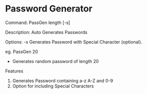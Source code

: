 # Password Generator

Command:
  PassGen length [-s]
  
Description: Auto Generates Passwords

Options:
  -s  Generates Password with Special Character (optional).

eg. PassGen 20 
- Generates random password of length 20

Features
 1. Generates Password containing a-z A-Z and 0-9
 2. Option for including Special Characters
